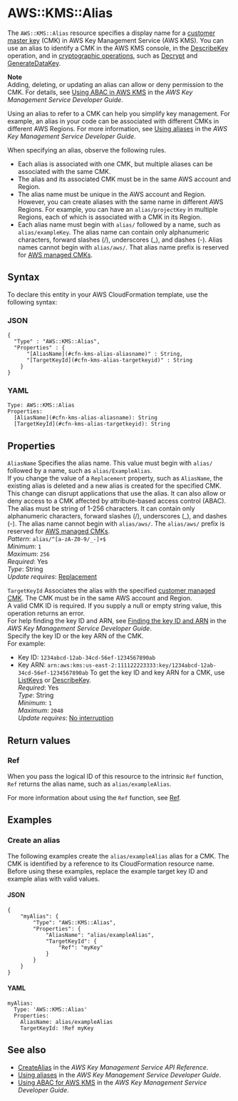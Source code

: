 # AWS::KMS::Alias<a name="aws-resource-kms-alias"></a>

The `AWS::KMS::Alias` resource specifies a display name for a [customer master key](https://docs.aws.amazon.com/kms/latest/developerguide/concepts.html#master_keys) \(CMK\) in AWS Key Management Service \(AWS KMS\)\. You can use an alias to identify a CMK in the AWS KMS console, in the [DescribeKey](https://docs.aws.amazon.com/kms/latest/APIReference/API_DescribeKey.html) operation, and in [cryptographic operations](https://docs.aws.amazon.com/kms/latest/developerguide/concepts.html#cryptographic-operations), such as [Decrypt](https://docs.aws.amazon.com/kms/latest/APIReference/API_Decrypt.html) and [GenerateDataKey](https://docs.aws.amazon.com/kms/latest/APIReference/API_GenerateDataKey.html)\.

**Note**  
Adding, deleting, or updating an alias can allow or deny permission to the CMK\. For details, see [Using ABAC in AWS KMS](https://docs.aws.amazon.com/kms/latest/developerguide/abac.html) in the *AWS Key Management Service Developer Guide*\.

Using an alias to refer to a CMK can help you simplify key management\. For example, an alias in your code can be associated with different CMKs in different AWS Regions\. For more information, see [Using aliases](https://docs.aws.amazon.com/kms/latest/developerguide/kms-alias.html) in the *AWS Key Management Service Developer Guide*\.

When specifying an alias, observe the following rules\.
+ Each alias is associated with one CMK, but multiple aliases can be associated with the same CMK\.
+ The alias and its associated CMK must be in the same AWS account and Region\.
+ The alias name must be unique in the AWS account and Region\. However, you can create aliases with the same name in different AWS Regions\. For example, you can have an `alias/projectKey` in multiple Regions, each of which is associated with a CMK in its Region\.
+ Each alias name must begin with `alias/` followed by a name, such as `alias/exampleKey`\. The alias name can contain only alphanumeric characters, forward slashes \(/\), underscores \(\_\), and dashes \(\-\)\. Alias names cannot begin with `alias/aws/`\. That alias name prefix is reserved for [AWS managed CMKs](https://docs.aws.amazon.com/kms/latest/developerguide/concepts.html#aws-managed-cmk)\.

## Syntax<a name="aws-resource-kms-alias-syntax"></a>

To declare this entity in your AWS CloudFormation template, use the following syntax:

### JSON<a name="aws-resource-kms-alias-syntax.json"></a>

```
{
  "Type" : "AWS::KMS::Alias",
  "Properties" : {
      "[AliasName](#cfn-kms-alias-aliasname)" : String,
      "[TargetKeyId](#cfn-kms-alias-targetkeyid)" : String
    }
}
```

### YAML<a name="aws-resource-kms-alias-syntax.yaml"></a>

```
Type: AWS::KMS::Alias
Properties: 
  [AliasName](#cfn-kms-alias-aliasname): String
  [TargetKeyId](#cfn-kms-alias-targetkeyid): String
```

## Properties<a name="aws-resource-kms-alias-properties"></a>

`AliasName`  <a name="cfn-kms-alias-aliasname"></a>
Specifies the alias name\. This value must begin with `alias/` followed by a name, such as `alias/ExampleAlias`\.   
If you change the value of a `Replacement` property, such as `AliasName`, the existing alias is deleted and a new alias is created for the specified CMK\. This change can disrupt applications that use the alias\. It can also allow or deny access to a CMK affected by attribute\-based access control \(ABAC\)\.
The alias must be string of 1\-256 characters\. It can contain only alphanumeric characters, forward slashes \(/\), underscores \(\_\), and dashes \(\-\)\. The alias name cannot begin with `alias/aws/`\. The `alias/aws/` prefix is reserved for [AWS managed CMKs](https://docs.aws.amazon.com/kms/latest/developerguide/concepts.html#aws-managed-cmk)\.  
*Pattern*: `alias/^[a-zA-Z0-9/_-]+$`  
*Minimum*: `1`  
*Maximum*: `256`  
*Required*: Yes  
*Type*: String  
*Update requires*: [Replacement](https://docs.aws.amazon.com/AWSCloudFormation/latest/UserGuide/using-cfn-updating-stacks-update-behaviors.html#update-replacement)

`TargetKeyId`  <a name="cfn-kms-alias-targetkeyid"></a>
Associates the alias with the specified [customer managed CMK](https://docs.aws.amazon.com/kms/latest/developerguide/concepts.html#customer-cmk)\. The CMK must be in the same AWS account and Region\.  
A valid CMK ID is required\. If you supply a null or empty string value, this operation returns an error\.  
For help finding the key ID and ARN, see [Finding the key ID and ARN](https://docs.aws.amazon.com/kms/latest/developerguide/viewing-keys.html#find-cmk-id-arn) in the *AWS Key Management Service Developer Guide*\.  
Specify the key ID or the key ARN of the CMK\.  
For example:  
+ Key ID: `1234abcd-12ab-34cd-56ef-1234567890ab` 
+ Key ARN: `arn:aws:kms:us-east-2:111122223333:key/1234abcd-12ab-34cd-56ef-1234567890ab` 
To get the key ID and key ARN for a CMK, use [ListKeys](https://docs.aws.amazon.com/kms/latest/APIReference/API_ListKeys.html) or [DescribeKey](https://docs.aws.amazon.com/kms/latest/APIReference/API_DescribeKey.html)\.  
*Required*: Yes  
*Type*: String  
*Minimum*: `1`  
*Maximum*: `2048`  
*Update requires*: [No interruption](https://docs.aws.amazon.com/AWSCloudFormation/latest/UserGuide/using-cfn-updating-stacks-update-behaviors.html#update-no-interrupt)

## Return values<a name="aws-resource-kms-alias-return-values"></a>

### Ref<a name="aws-resource-kms-alias-return-values-ref"></a>

 When you pass the logical ID of this resource to the intrinsic `Ref` function, `Ref` returns the alias name, such as `alias/exampleAlias`\.

For more information about using the `Ref` function, see [Ref](https://docs.aws.amazon.com/AWSCloudFormation/latest/UserGuide/intrinsic-function-reference-ref.html)\.

## Examples<a name="aws-resource-kms-alias--examples"></a>

### Create an alias<a name="aws-resource-kms-alias--examples--Create_an_alias"></a>

The following examples create the `alias/exampleAlias` alias for a CMK\. The CMK is identified by a reference to its CloudFormation resource name\. Before using these examples, replace the example target key ID and example alias with valid values\.

#### JSON<a name="aws-resource-kms-alias--examples--Create_an_alias--json"></a>

```
{
    "myAlias": {
        "Type": "AWS::KMS::Alias",
        "Properties": {
            "AliasName": "alias/exampleAlias",
            "TargetKeyId": {
                "Ref": "myKey"
            }
        }
    }
}
```

#### YAML<a name="aws-resource-kms-alias--examples--Create_an_alias--yaml"></a>

```
myAlias:
  Type: 'AWS::KMS::Alias'
  Properties:
    AliasName: alias/exampleAlias
    TargetKeyId: !Ref myKey
```

## See also<a name="aws-resource-kms-alias--seealso"></a>
+  [CreateAlias](https://docs.aws.amazon.com/kms/latest/APIReference/API_CreateAlias.html) in the *AWS Key Management Service API Reference*\.
+  [Using aliases](https://docs.aws.amazon.com/kms/latest/developerguide/kms-alias.html) in the *AWS Key Management Service Developer Guide*\.
+  [Using ABAC for AWS KMS](https://docs.aws.amazon.com/kms/latest/developerguide/abac.html) in the *AWS Key Management Service Developer Guide*\.

